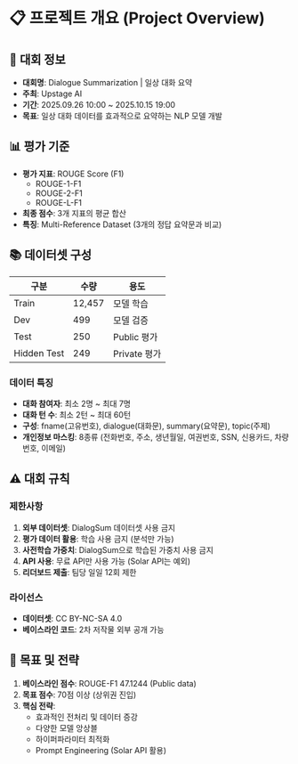 # 📋 프로젝트 개요 (Project Overview)

## 🎯 대회 정보
- **대회명**: Dialogue Summarization | 일상 대화 요약
- **주최**: Upstage AI
- **기간**: 2025.09.26 10:00 ~ 2025.10.15 19:00
- **목표**: 일상 대화 데이터를 효과적으로 요약하는 NLP 모델 개발

## 📊 평가 기준
- **평가 지표**: ROUGE Score (F1)
  - ROUGE-1-F1
  - ROUGE-2-F1
  - ROUGE-L-F1
- **최종 점수**: 3개 지표의 평균 합산
- **특징**: Multi-Reference Dataset (3개의 정답 요약문과 비교)

## 📚 데이터셋 구성
| 구분 | 수량 | 용도 |
|------|------|------|
| Train | 12,457 | 모델 학습 |
| Dev | 499 | 모델 검증 |
| Test | 250 | Public 평가 |
| Hidden Test | 249 | Private 평가 |

### 데이터 특징
- **대화 참여자**: 최소 2명 ~ 최대 7명
- **대화 턴 수**: 최소 2턴 ~ 최대 60턴
- **구성**: fname(고유번호), dialogue(대화문), summary(요약문), topic(주제)
- **개인정보 마스킹**: 8종류 (전화번호, 주소, 생년월일, 여권번호, SSN, 신용카드, 차량번호, 이메일)

## ⚠️ 대회 규칙
### 제한사항
1. **외부 데이터셋**: DialogSum 데이터셋 사용 금지
2. **평가 데이터 활용**: 학습 사용 금지 (분석만 가능)
3. **사전학습 가중치**: DialogSum으로 학습된 가중치 사용 금지
4. **API 사용**: 무료 API만 사용 가능 (Solar API는 예외)
5. **리더보드 제출**: 팀당 일일 12회 제한

### 라이선스
- **데이터셋**: CC BY-NC-SA 4.0
- **베이스라인 코드**: 2차 저작물 외부 공개 가능

## 🎯 목표 및 전략
1. **베이스라인 점수**: ROUGE-F1 47.1244 (Public data)
2. **목표 점수**: 70점 이상 (상위권 진입)
3. **핵심 전략**:
   - 효과적인 전처리 및 데이터 증강
   - 다양한 모델 앙상블
   - 하이퍼파라미터 최적화
   - Prompt Engineering (Solar API 활용)